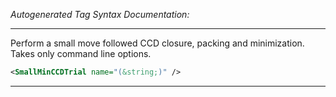 <!-- THIS IS AN AUTOGENERATED FILE: Don't edit it directly, instead change the schema definition in the code itself. -->

_Autogenerated Tag Syntax Documentation:_

---
Perform a small move followed CCD closure, packing and minimization. Takes only command line options.

```xml
<SmallMinCCDTrial name="(&string;)" />
```



---
